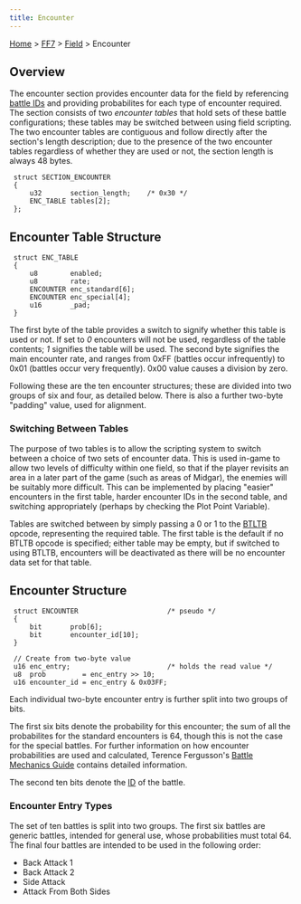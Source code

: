```yaml
---
title: Encounter
---
```


[Home](../../Main%20Page.md.md) > [FF7](../../FF7.md) > [Field](../Field.md) > Encounter

## Overview

The encounter section provides encounter data for the field by
referencing [battle IDs][] and providing probabilites for each type of
encounter required. The section consists of two *encounter tables* that
hold sets of these battle configurations; these tables may be switched
between using field scripting. The two encounter tables are contiguous
and follow directly after the section's length description; due to the
presence of the two encounter tables regardless of whether they are used
or not, the section length is always 48 bytes.

` struct SECTION_ENCOUNTER`  
` {`  
`     u32       section_length;    /* 0x30 */`  
`     ENC_TABLE tables[2];`  
` };`

  

## Encounter Table Structure

` struct ENC_TABLE`  
` {`  
`     u8        enabled;`  
`     u8        rate;`  
`     ENCOUNTER enc_standard[6];`  
`     ENCOUNTER enc_special[4];`  
`     u16       _pad;`  
` }`

The first byte of the table provides a switch to signify whether this
table is used or not. If set to *0* encounters will not be used,
regardless of the table contents; *1* signifies the table will be used.
The second byte signifies the main encounter rate, and ranges from 0xFF
(battles occur infrequently) to 0x01 (battles occur very frequently).
0x00 value causes a division by zero.

Following these are the ten encounter structures; these are divided into
two groups of six and four, as detailed below. There is also a further
two-byte "padding" value, used for alignment.

### Switching Between Tables

The purpose of two tables is to allow the scripting system to switch
between a choice of two sets of encounter data. This is used in-game to
allow two levels of difficulty within one field, so that if the player
revisits an area in a later part of the game (such as areas of Midgar),
the enemies will be suitably more difficult. This can be implemented by
placing "easier" encounters in the first table, harder encounter IDs in
the second table, and switching appropriately (perhaps by checking the
Plot Point Variable).

Tables are switched between by simply passing a 0 or 1 to the [BTLTB][]
opcode, representing the required table. The first table is the default
if no BTLTB opcode is specified; either table may be empty, but if
switched to using BTLTB, encounters will be deactivated as there will be
no encounter data set for that table.

## Encounter Structure

` struct ENCOUNTER                      /* pseudo */`  
` {`  
`     bit       prob[6];`  
`     bit       encounter_id[10];`  
` }`

` // Create from two-byte value`  
` u16 enc_entry;                        /* holds the read value */`  
` u8  prob         = enc_entry >> 10;`  
` u16 encounter_id = enc_entry & 0x03FF;`

Each individual two-byte encounter entry is further split into two
groups of bits.

The first six bits denote the probability for this encounter; the sum of
all the probabilites for the standard encounters is 64, though this is
not the case for the special battles. For further information on how
encounter probabilities are used and calculated, Terence Fergusson's
[Battle Mechanics Guide][] contains detailed information.

The second ten bits denote the [ID][battle IDs] of the battle.

### Encounter Entry Types

The set of ten battles is split into two groups. The first six battles
are generic battles, intended for general use, whose probabilities must
total 64. The final four battles are intended to be used in the
following order:

-   Back Attack 1
-   Back Attack 2
-   Side Attack
-   Attack From Both Sides

  [battle IDs]: ../Battle/Battle%20Scenes.md "wikilink"
  [BTLTB]: Script/Opcodes/4B%20BTLTB.md "wikilink"
  [Battle Mechanics Guide]: http://db.gamefaqs.com/console/psx/file/final_fantasy_vii_enemy_mech.txt
